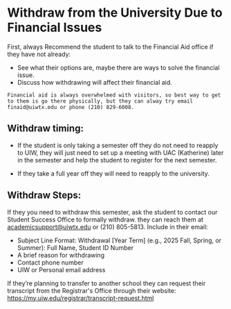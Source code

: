 # Withdraw from the University Due to Financial Issues

First, always Recommend the student to talk to the Financial Aid office if they have not already:

* See what their options are, maybe there are ways to solve the financial issue.
* Discuss how withdrawing will affect their financial aid.


```Financial aid is always overwhelmed with visitors, so best way to get to them is go there physically, but they can alway try email finaid@uiwtx.edu or phone (210) 829-6008.```

## Withdraw timing:
* If the student is only taking a semester off they do not need to reapply to UIW, they will just need to set up a meeting with UAC (Katherine) later in the semester and help the student to register for the next semester. 

* If they take a full year off they will need to reapply to the university.

## Withdraw Steps:
If they you need to withdraw this semester, ask the student to contact our Student Success Office to formally withdraw. they can reach them at academicsupport@uiwtx.edu or (210) 805-5813.
Include in their email:

* Subject Line Format: Withdrawal [Year Term] (e.g., 2025 Fall, Spring, or Summer): Full Name, Student ID Number
* A brief reason for withdrawing
* Contact phone number
* UIW or Personal email address 

If they’re planning to transfer to another school they can request their transcript from the Registrar's Office through their website: https://my.uiw.edu/registrar/transcript-request.html 